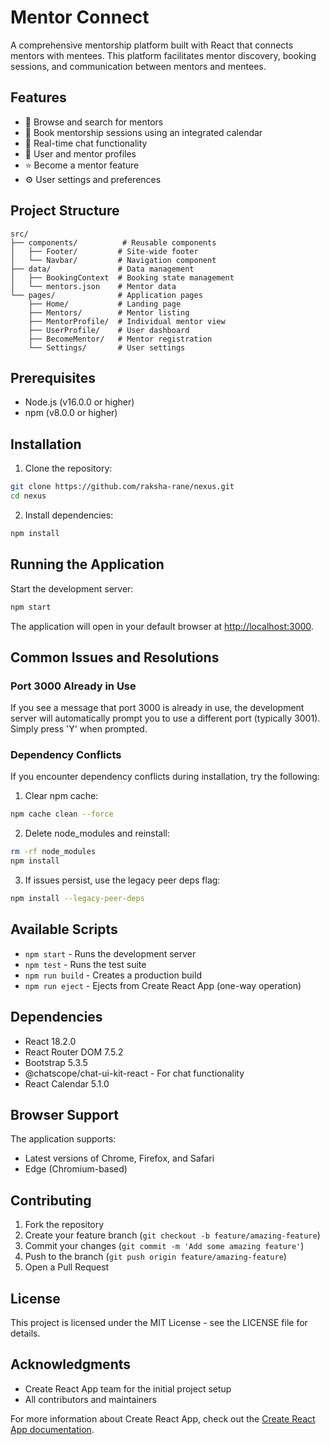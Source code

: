 # Mentor Connect

A comprehensive mentorship platform built with React that connects mentors with mentees. This platform facilitates mentor discovery, booking sessions, and communication between mentors and mentees.

## Features

- 👥 Browse and search for mentors
- 📅 Book mentorship sessions using an integrated calendar
- 💬 Real-time chat functionality
- 👤 User and mentor profiles
- ⭐ Become a mentor feature
- ⚙️ User settings and preferences

## Project Structure

```
src/
├── components/          # Reusable components
│   ├── Footer/         # Site-wide footer
│   └── Navbar/         # Navigation component
├── data/               # Data management
│   ├── BookingContext  # Booking state management
│   └── mentors.json    # Mentor data
└── pages/              # Application pages
    ├── Home/           # Landing page
    ├── Mentors/        # Mentor listing
    ├── MentorProfile/  # Individual mentor view
    ├── UserProfile/    # User dashboard
    ├── BecomeMentor/   # Mentor registration
    └── Settings/       # User settings
```

## Prerequisites

- Node.js (v16.0.0 or higher)
- npm (v8.0.0 or higher)

## Installation

1. Clone the repository:
```bash
git clone https://github.com/raksha-rane/nexus.git
cd nexus
```

2. Install dependencies:
```bash
npm install
```

## Running the Application

Start the development server:
```bash
npm start
```

The application will open in your default browser at [http://localhost:3000](http://localhost:3000).

## Common Issues and Resolutions

### Port 3000 Already in Use
If you see a message that port 3000 is already in use, the development server will automatically prompt you to use a different port (typically 3001). Simply press 'Y' when prompted.

### Dependency Conflicts
If you encounter dependency conflicts during installation, try the following:

1. Clear npm cache:
```bash
npm cache clean --force
```

2. Delete node_modules and reinstall:
```bash
rm -rf node_modules
npm install
```

3. If issues persist, use the legacy peer deps flag:
```bash
npm install --legacy-peer-deps
```

## Available Scripts

- `npm start` - Runs the development server
- `npm test` - Runs the test suite
- `npm run build` - Creates a production build
- `npm run eject` - Ejects from Create React App (one-way operation)

## Dependencies

- React 18.2.0
- React Router DOM 7.5.2
- Bootstrap 5.3.5
- @chatscope/chat-ui-kit-react - For chat functionality
- React Calendar 5.1.0

## Browser Support

The application supports:
- Latest versions of Chrome, Firefox, and Safari
- Edge (Chromium-based)

## Contributing

1. Fork the repository
2. Create your feature branch (`git checkout -b feature/amazing-feature`)
3. Commit your changes (`git commit -m 'Add some amazing feature'`)
4. Push to the branch (`git push origin feature/amazing-feature`)
5. Open a Pull Request

## License

This project is licensed under the MIT License - see the LICENSE file for details.

## Acknowledgments

- Create React App team for the initial project setup
- All contributors and maintainers

For more information about Create React App, check out the [Create React App documentation](https://facebook.github.io/create-react-app/docs/getting-started).
